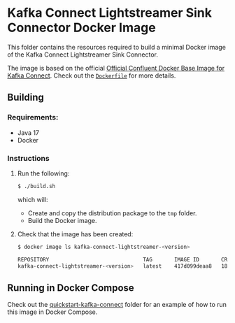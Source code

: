 # Kafka Connect Lightstreamer Sink Connector Docker Image

This folder contains the resources required to build a minimal Docker image of the Kafka Connect Lightstreamer Sink Connector.

The image is based on the official [Official Confluent Docker Base Image for Kafka Connect](https://hub.docker.com/r/confluentinc/cp-kafka-connect-base). Check out the [`Dockerfile`](./Dockerfile) for more details.

## Building

### Requirements:

- Java 17
- Docker

### Instructions

1. Run the following:

   ```sh
   $ ./build.sh
   ```

   which will:
   
   - Create and copy the distribution package to the `tmp` folder.
   - Build the Docker image.

3. Check that the image has been created:

   ```sh
   $ docker image ls kafka-connect-lightstreamer-<version>

   REPOSITORY                              TAG       IMAGE ID       CREATED          SIZE
   kafka-connect-lightstreamer-<version>   latest    417d099deaa8   18 seconds ago   1.75GB
   ```

## Running in Docker Compose

Check out the [quickstart-kafka-connect](../quickstart-kafka-connect/) folder for an example of how to run this image in Docker Compose.
